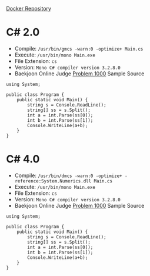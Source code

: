 [Docker Repository](https://registry.hub.docker.com/u/baekjoon/onlinejudge-csharp)

# C# 2.0 

* Compile: `/usr/bin/gmcs -warn:0 -optimize+ Main.cs`
* Execute: `/usr/bin/mono Main.exe`
* File Extension: `cs`
* Version: `Mono C# compiler version 3.2.8.0`
* Baekjoon Online Judge [Problem 1000](https://www.acmicpc.net/problem/1000) Sample Source
````
using System;

public class Program {
    public static void Main() {
        string s = Console.ReadLine();
        string[] ss = s.Split();
        int a = int.Parse(ss[0]);
        int b = int.Parse(ss[1]);
        Console.WriteLine(a+b);
    }
}
````


# C# 4.0 

* Compile: `/usr/bin/dmcs -warn:0 -optimize+ -reference:System.Numerics.dll Main.cs`
* Execute: `/usr/bin/mono Main.exe`
* File Extension: `cs`
* Version: `Mono C# compiler version 3.2.8.0`
* Baekjoon Online Judge [Problem 1000](https://www.acmicpc.net/problem/1000) Sample Source
````
using System;

public class Program {
    public static void Main() {
        string s = Console.ReadLine();
        string[] ss = s.Split();
        int a = int.Parse(ss[0]);
        int b = int.Parse(ss[1]);
        Console.WriteLine(a+b);
    }
}
````



